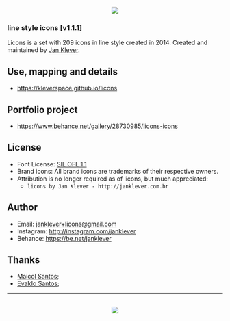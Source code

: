 <p align="center"><img src="http://licons.janklever.com.br/examples/licons.png"/></p>

### line style icons [v1.1.1]

Licons is a set with 209 icons in line style created in 2014.
Created and maintained by [Jan Klever](https://janklever.com.br).


## Use, mapping and details

- https://kleverspace.github.io/licons


## Portfolio project
- https://www.behance.net/gallery/28730985/licons-icons

## License
- Font License: [SIL OFL 1.1](http://scripts.sil.org/OFL)
- Brand icons: All brand icons are trademarks of their respective owners.
- Attribution is no longer required as of licons, but much appreciated:
  - `licons by Jan Klever - http://janklever.com.br`


## Author
- Email: janklever+licons@gmail.com
- Instagram: http://instagram.com/janklever
- Behance: https://be.net/janklever


## Thanks
- [Maicol Santos](https://github.com/maicol-dg);
- [Evaldo Santos](https://github.com/evaldosantos);




---


<p align="center"><br><img src="http://licons.janklever.com.br/examples/logo.png"/></p>
